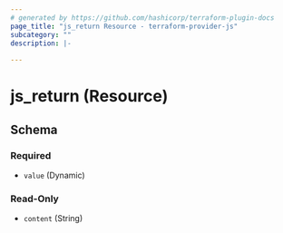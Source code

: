 ```yaml
---
# generated by https://github.com/hashicorp/terraform-plugin-docs
page_title: "js_return Resource - terraform-provider-js"
subcategory: ""
description: |-
  
---
```


# js_return (Resource)





<!-- schema generated by tfplugindocs -->
## Schema

### Required

- `value` (Dynamic)

### Read-Only

- `content` (String)
